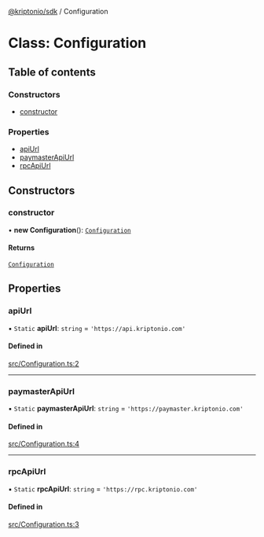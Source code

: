 [@kriptonio/sdk](../README.md) / Configuration

# Class: Configuration

## Table of contents

### Constructors

- [constructor](Configuration.md#constructor)

### Properties

- [apiUrl](Configuration.md#apiurl)
- [paymasterApiUrl](Configuration.md#paymasterapiurl)
- [rpcApiUrl](Configuration.md#rpcapiurl)

## Constructors

### constructor

• **new Configuration**(): [`Configuration`](Configuration.md)

#### Returns

[`Configuration`](Configuration.md)

## Properties

### apiUrl

▪ `Static` **apiUrl**: `string` = `'https://api.kriptonio.com'`

#### Defined in

[src/Configuration.ts:2](https://github.com/kriptonio/sdk/blob/f9a3148/packages/sdk/src/Configuration.ts#L2)

___

### paymasterApiUrl

▪ `Static` **paymasterApiUrl**: `string` = `'https://paymaster.kriptonio.com'`

#### Defined in

[src/Configuration.ts:4](https://github.com/kriptonio/sdk/blob/f9a3148/packages/sdk/src/Configuration.ts#L4)

___

### rpcApiUrl

▪ `Static` **rpcApiUrl**: `string` = `'https://rpc.kriptonio.com'`

#### Defined in

[src/Configuration.ts:3](https://github.com/kriptonio/sdk/blob/f9a3148/packages/sdk/src/Configuration.ts#L3)
